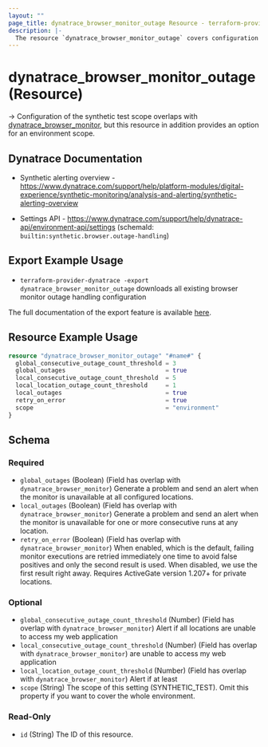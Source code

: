 ```yaml
---
layout: ""
page_title: dynatrace_browser_monitor_outage Resource - terraform-provider-dynatrace"
description: |-
  The resource `dynatrace_browser_monitor_outage` covers configuration for browser monitor outage handling
---
```


# dynatrace_browser_monitor_outage (Resource)

-> Configuration of the synthetic test scope overlaps with [dynatrace_browser_monitor](https://registry.terraform.io/providers/dynatrace-oss/dynatrace/latest/docs/resources/browser_monitor), but this resource in addition provides an option for an environment scope.

## Dynatrace Documentation

- Synthetic alerting overview - https://www.dynatrace.com/support/help/platform-modules/digital-experience/synthetic-monitoring/analysis-and-alerting/synthetic-alerting-overview

- Settings API - https://www.dynatrace.com/support/help/dynatrace-api/environment-api/settings (schemaId: `builtin:synthetic.browser.outage-handling`)

## Export Example Usage

- `terraform-provider-dynatrace -export dynatrace_browser_monitor_outage` downloads all existing browser monitor outage handling configuration

The full documentation of the export feature is available [here](https://registry.terraform.io/providers/dynatrace-oss/dynatrace/latest/docs/guides/export-v2).

## Resource Example Usage

```terraform
resource "dynatrace_browser_monitor_outage" "#name#" {
  global_consecutive_outage_count_threshold = 3
  global_outages                            = true
  local_consecutive_outage_count_threshold  = 5
  local_location_outage_count_threshold     = 1
  local_outages                             = true
  retry_on_error                            = true
  scope                                     = "environment"
}
```

<!-- schema generated by tfplugindocs -->
## Schema

### Required

- `global_outages` (Boolean) (Field has overlap with `dynatrace_browser_monitor`) Generate a problem and send an alert when the monitor is unavailable at all configured locations.
- `local_outages` (Boolean) (Field has overlap with `dynatrace_browser_monitor`) Generate a problem and send an alert when the monitor is unavailable for one or more consecutive runs at any location.
- `retry_on_error` (Boolean) (Field has overlap with `dynatrace_browser_monitor`) When enabled, which is the default, failing monitor executions are retried immediately one time to avoid false positives and only the second result is used. When disabled, we use the first result right away.
Requires ActiveGate version 1.207+ for private locations.

### Optional

- `global_consecutive_outage_count_threshold` (Number) (Field has overlap with `dynatrace_browser_monitor`) Alert if all locations are unable to access my web application
- `local_consecutive_outage_count_threshold` (Number) (Field has overlap with `dynatrace_browser_monitor`) are unable to access my web application
- `local_location_outage_count_threshold` (Number) (Field has overlap with `dynatrace_browser_monitor`) Alert if at least
- `scope` (String) The scope of this setting (SYNTHETIC_TEST). Omit this property if you want to cover the whole environment.

### Read-Only

- `id` (String) The ID of this resource.
 